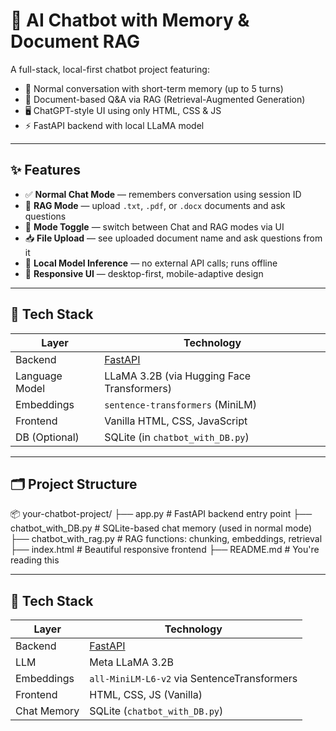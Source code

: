 # 🤖 AI Chatbot with Memory & Document RAG

A full-stack, local-first chatbot project featuring:

- 💬 Normal conversation with short-term memory (up to 5 turns)
- 📄 Document-based Q&A via RAG (Retrieval-Augmented Generation)
- 🖥️ ChatGPT-style UI using only HTML, CSS & JS
- ⚡ FastAPI backend with local LLaMA model

---

## ✨ Features

- ✅ **Normal Chat Mode** — remembers conversation using session ID
- 📂 **RAG Mode** — upload `.txt`, `.pdf`, or `.docx` documents and ask questions
- 🔀 **Mode Toggle** — switch between Chat and RAG modes via UI
- 📥 **File Upload** — see uploaded document name and ask questions from it
- 🧠 **Local Model Inference** — no external API calls; runs offline
- 📱 **Responsive UI** — desktop-first, mobile-adaptive design

---

## 🧰 Tech Stack

| Layer         | Technology                                   |
|---------------|----------------------------------------------|
| Backend       | [FastAPI](https://fastapi.tiangolo.com/)     |
| Language Model| LLaMA 3.2B (via Hugging Face Transformers)   |
| Embeddings    | `sentence-transformers` (MiniLM)             |
| Frontend      | Vanilla HTML, CSS, JavaScript                |
| DB (Optional) | SQLite (in `chatbot_with_DB.py`)             |

---

## 🗂️ Project Structure
📦 your-chatbot-project/
├── app.py # FastAPI backend entry point
├── chatbot_with_DB.py # SQLite-based chat memory (used in normal mode)
├── chatbot_with_rag.py # RAG functions: chunking, embeddings, retrieval
├── index.html # Beautiful responsive frontend
├── README.md # You're reading this

---

## 🧰 Tech Stack

| Layer         | Technology                               |
|---------------|------------------------------------------|
| Backend       | [FastAPI](https://fastapi.tiangolo.com/) |
| LLM           | Meta LLaMA 3.2B                          |
| Embeddings    | `all-MiniLM-L6-v2` via SentenceTransformers |
| Frontend      | HTML, CSS, JS (Vanilla)                  |
| Chat Memory   | SQLite (`chatbot_with_DB.py`)            |


